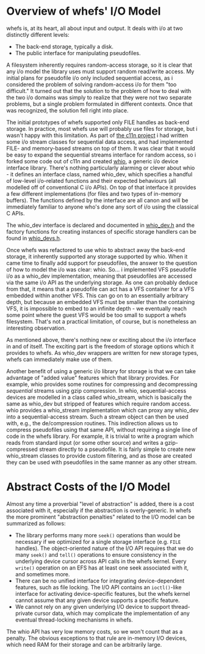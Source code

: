 

# Overview of whefs' I/O Model #

whefs is, at its heart, all about input and output. It deals with i/o at two distinctly different levels:

  * The back-end storage, typically a disk.
  * The public interface for manipulating pseudofiles.

A filesystem inherently requires random-access storage, so it is clear that any i/o model the library uses must support random read/write access. My initial plans for pseudofile i/o only included sequential access, as i considered the problem of solving random-access i/o for them "too difficult." It turned out that the solution to the problem of how to deal with the two i/o domains was simply to realize that they were not two separate problems, but a single problem formulated in different contexts. Once that was recognized, the solution fell right into place.

The initial prototypes of whefs supported only FILE handles as back-end storage. In practice, most whefs use will probably use files for storage, but i wasn't happy with this limitation. As part of [the c11n project](http://s11n.net/c11n/) i had written some i/o stream classes for sequential data access, and had implemented FILE- and memory-based streams on top of them. It was clear that it would be easy to expand the sequential streams interface for random access, so i forked some code out of c11n and created [whio](http://fossil.wanderinghorse.net/repos/whio/), a generic i/o device interface library. There's nothing particularly alarming or clever about whio - it defines an interface class, named whio\_dev, which specifies a handful of low-level i/o-related functions and their expected behaviours (all modelled off of conventional C i/o APIs). On top of that interface it provides a few different implementations (for files and two types of in-memory buffers). The functions defined by the interface are all canon and will be immediately familiar to anyone who's done any sort of i/o using the classical C APIs.

The whio\_dev interface is declared and documented in [whio\_dev.h](http://code.google.com/p/whefs/source/browse/trunk/include/wh/whio/whio_dev.h) and the factory functions for creating instances of specific storage handlers can be found in [whio\_devs.h](http://code.google.com/p/whefs/source/browse/trunk/include/wh/whio/whio_devs.h).

Once whefs was refactored to use whio to abstract away the back-end storage, it inherently supported any storage supported by whio. When it came time to finally add support for pseudofiles, the answer to the question of how to model the i/o was clear: whio. So... i implemented VFS pseudofile i/o as a whio\_dev implementation, meaning that pseudofiles are accessed via the same i/o API as the underlying storage. As one can probably deduce from that, it means that a pseudofile can act has a VFS container for a VFS embedded within another VFS. This can go on to an essentially arbitrary depth, but because an embedded VFS must be smaller than the containing VFS, it is impossible to embed to an infinite depth - we eventually reach some point where the guest VFS would be too small to support a whefs filesystem. That's not a practical limitation, of course, but is nonetheless an interesting observation.

As mentioned above, there's nothing new or exciting about the i/o interface in and of itself. The exciting part is the freedom of storage options which it provides to whefs. As whio\_dev wrappers are written for new storage types, whefs can immediately make use of them.

Another benefit of using a generic i/o library for storage is that we can take advantage of "added value" features which that library provides. For example, whio provides some routines for compressing and decompressing <em>sequential</em> streams using gzip compression. In whio, sequential-access devices are modelled in a class called whio\_stream, which is basically the same as whio\_dev but stripped of features which require random access. whio provides a whio\_stream implementation which can proxy any whio\_dev into a sequential-access stream. Such a stream object can then be used with, e.g., the de/compression routines. This indirection allows us to compress pseudofiles using that same API, without requiring a single line of code in the whefs library. For example, it is trivial to write a program which reads from standard input (or some other source) and writes a gzip-compressed stream directly to a pseudofile. It is fairly simple to create new whio\_stream classes to provide custom filtering, and as those are created they can be used with pseudofiles in the same manner as any other stream.

# Abstract Costs of the I/O Model #

Almost any time a proverbial "level of abstraction" is added, there is a cost associated with it, especially if the abstraction is overly-generic. In whefs the more prominent "abstraction penalties" related to the I/O model can be summarized as follows:

  * The library performs many more `seek()` operations than would be necessary if we optimized for a single storage interface (e.g. `FILE` handles). The object-oriented nature of the I/O API requires that we do many `seek()` and `tell()` operations to ensure consistency in the underlying device cursor across API calls in the whefs kernel. Every `write()` operation on an EFS has at least one seek associated with it, and sometimes more.
  * There can be no unified interface for integrating device-dependent features, such as file locking. The I/O API contains an `ioctl()`-like interface for activating device-specific features, but the whefs kernel cannot assume that any given device supports a specific feature.
  * We cannot rely on any given underlying I/O device to support thread-private cursor data, which may complicate the implementation of any eventual thread-locking mechanisms in whefs.

The whio API has very low memory costs, so we won't count that as a penalty. The obvious exceptions to that rule are in-memory I/O devices, which need RAM for their storage and can be arbitrarily large.